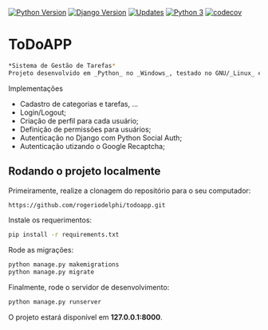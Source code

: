 [![Python Version](https://img.shields.io/badge/python-3.8.3-brightgreen.svg)](https://python.org)
[![Django Version](https://img.shields.io/badge/django-2.2.13-brightgreen.svg)](https://djangoproject.com)
[![Updates](https://pyup.io/repos/github/rogeriodelphi/todoapp/shield.svg)](https://pyup.io/repos/github/rogeriodelphi/todoapp/)
[![Python 3](https://pyup.io/repos/github/rogeriodelphi/todoapp/python-3-shield.svg)](https://pyup.io/repos/github/rogeriodelphi/todoapp/)
[![codecov](https://codecov.io/gh/rogeriodelphi/todoapp/branch/master/graph/badge.svg)](https://codecov.io/gh/rogeriodelphi/todoapp)

# ToDoAPP
```bash
*Sistema de Gestão de Tarefas*  
Projeto desenvolvido em _Python_ no _Windows_, testado no GNU/_Linux_ e _Windows_.  
```
Implementações
* Cadastro de categorias e tarefas, ...
* Login/Logout;
* Criação de perfil para cada usuário;
* Definição de permissões para usuários;
* Autenticação no Django com Python Social Auth;
* Autenticação utizando o Google Recaptcha;  

## Rodando o projeto localmente

Primeiramente, realize a clonagem do repositório para o seu computador:

```bash
https://github.com/rogeriodelphi/todoapp.git
```

Instale os requerimentos:

```bash
pip install -r requirements.txt
```

Rode as migrações:

```bash
python manage.py makemigrations
python manage.py migrate
```

Finalmente, rode o servidor de desenvolvimento:

```bash
python manage.py runserver
```

O projeto estará disponível em **127.0.0.1:8000**.